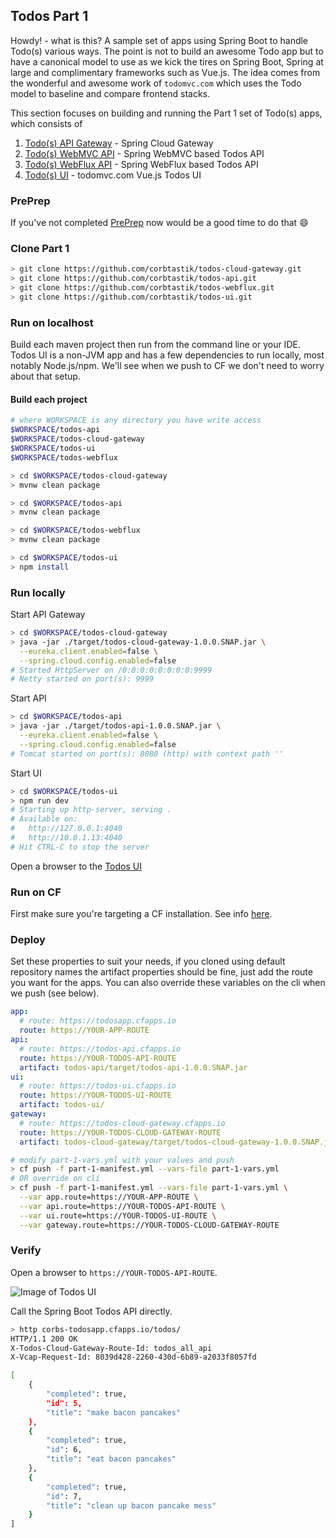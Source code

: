 ## Todos Part 1  

Howdy! - what is this?  A sample set of apps using Spring Boot to handle Todo(s) various ways.  The point is not to build an awesome Todo app but to have a canonical model to use as we kick the tires on Spring Boot, Spring at large and complimentary frameworks such as Vue.js.  The idea comes from the wonderful and awesome work of ``todomvc.com`` which uses the Todo model to baseline and compare frontend stacks.

This section focuses on building and running the Part 1 set of Todo(s) apps, which consists of

1. [Todo(s) API Gateway](https://github.com/corbtastik/todos-cloud-gateway) - Spring Cloud Gateway
2. [Todo(s) WebMVC API](https://github.com/corbtastik/todos-api) - Spring WebMVC based Todos API
3. [Todo(s) WebFlux API](https://github.com/corbtastik/todos-webflux) - Spring WebFlux based Todos API
4. [Todo(s) UI](https://github.com/corbtastik/todos-ui) - todomvc.com Vue.js Todos UI

### PrePrep

If you've not completed [PrePrep](PREPREP.md) now would be a good time to do that :smile:

### Clone Part 1

```bash
> git clone https://github.com/corbtastik/todos-cloud-gateway.git
> git clone https://github.com/corbtastik/todos-api.git
> git clone https://github.com/corbtastik/todos-webflux.git
> git clone https://github.com/corbtastik/todos-ui.git
```

### Run on localhost

Build each maven project then run from the command line or your IDE.  Todos UI is a non-JVM app and has a few dependencies to run locally, most notably Node.js/npm.  We'll see when we push to CF we don't need to worry about that setup.

#### Build each project

```bash
# where WORKSPACE is any directory you have write access
$WORKSPACE/todos-api
$WORKSPACE/todos-cloud-gateway
$WORKSPACE/todos-ui
$WORKSPACE/todos-webflux
```

```bash
> cd $WORKSPACE/todos-cloud-gateway
> mvnw clean package
```

```bash
> cd $WORKSPACE/todos-api
> mvnw clean package
```

```bash
> cd $WORKSPACE/todos-webflux
> mvnw clean package
```

```bash
> cd $WORKSPACE/todos-ui
> npm install
```

### Run locally

Start API Gateway

```bash
> cd $WORKSPACE/todos-cloud-gateway
> java -jar ./target/todos-cloud-gateway-1.0.0.SNAP.jar \
  --eureka.client.enabled=false \
  --spring.cloud.config.enabled=false
# Started HttpServer on /0:0:0:0:0:0:0:0:9999
# Netty started on port(s): 9999
```

Start API

```bash
> cd $WORKSPACE/todos-api
> java -jar ./target/todos-api-1.0.0.SNAP.jar \
  --eureka.client.enabled=false \
  --spring.cloud.config.enabled=false
# Tomcat started on port(s): 8080 (http) with context path ''
```

Start UI

```bash
> cd $WORKSPACE/todos-ui
> npm run dev
# Starting up http-server, serving .
# Available on:
#   http://127.0.0.1:4040
#   http://10.0.1.13:4040
# Hit CTRL-C to stop the server
```

Open a browser to the [Todos UI](`http://localhost:9999`)

### Run on CF

First make sure you're targeting a CF installation.  See info [here](PREPREP.md).

### Deploy  

Set these properties to suit your needs, if you cloned using default repository names the artifact properties should be fine, just add the route you want for the apps.  You can also override these variables on the cli when we push (see below).

```yml
app:
  # route: https://todosapp.cfapps.io
  route: https://YOUR-APP-ROUTE
api:
  # route: https://todos-api.cfapps.io
  route: https://YOUR-TODOS-API-ROUTE
  artifact: todos-api/target/todos-api-1.0.0.SNAP.jar
ui:
  # route: https://todos-ui.cfapps.io
  route: https://YOUR-TODOS-UI-ROUTE
  artifact: todos-ui/
gateway:
  # route: https://todos-cloud-gateway.cfapps.io
  route: https://YOUR-TODOS-CLOUD-GATEWAY-ROUTE
  artifact: todos-cloud-gateway/target/todos-cloud-gateway-1.0.0.SNAP.jar
```

```bash
# modify part-1-vars.yml with your values and push
> cf push -f part-1-manifest.yml --vars-file part-1-vars.yml
# OR override on cli
> cf push -f part-1-manifest.yml --vars-file part-1-vars.yml \
  --var app.route=https://YOUR-APP-ROUTE \
  --var api.route=https://YOUR-TODOS-API-ROUTE \
  --var ui.route=https://YOUR-TODOS-UI-ROUTE \
  --var gateway.route=https://YOUR-TODOS-CLOUD-GATEWAY-ROUTE
```

### Verify

Open a browser to `https://YOUR-TODOS-API-ROUTE`.

![Image of Todos UI](todos-part1.png)

Call the Spring Boot Todos API directly.

```bash
> http corbs-todosapp.cfapps.io/todos/
HTTP/1.1 200 OK
X-Todos-Cloud-Gateway-Route-Id: todos_all_api
X-Vcap-Request-Id: 8039d428-2260-430d-6b89-a2033f8057fd

[
    {
        "completed": true,
        "id": 5,
        "title": "make bacon pancakes"
    },
    {
        "completed": true,
        "id": 6,
        "title": "eat bacon pancakes"
    },
    {
        "completed": true,
        "id": 7,
        "title": "clean up bacon pancake mess"
    }
]
```